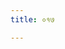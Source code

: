 ```yaml
---
title: ०१७

---
```

<div class="js_include" includetitle="false" newlevelforh1="2" unfilled url="../vetAla-panchavimshatikA/010/"></div>